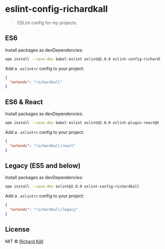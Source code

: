 # eslint-config-richardkall

> ESLint config for my projects.

## ES6

Install packages as devDependencies:

```bash
npm install --save-dev babel-eslint eslint@2.8.0 eslint-config-richardkall
```

Add a `.eslintrc` config to your project:

```json
{
  "extends": "richardkall"
}
```

## ES6 & React

Install packages as devDependencies:

```bash
npm install --save-dev babel-eslint eslint@2.8.0 eslint-plugin-react@5.0.1 eslint-config-richardkall
```

Add a `.eslintrc` config to your project:

```json
{
  "extends": "richardkall/react"
}
```

## Legacy (ES5 and below)

Install packages as devDependencies:

```bash
npm install --save-dev eslint@2.8.0 eslint-config-richardkall
```

Add a `.eslintrc` config to your project:

```json
{
  "extends": "richardkall/legacy"
}
```

## License

MIT &copy; [Richard Käll](http://richardkall.se)
